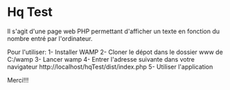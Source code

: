# Hq Test

Il s'agit d'une page web PHP permettant d'afficher un texte en fonction du nombre entré par l'ordinateur.

Pour l'utiliser:
1- Installer WAMP
2- Cloner le dépot dans le dossier www de C:/wamp
3- Lancer wamp
4- Entrer l'adresse suivante dans votre navigateur http://localhost/hqTest/dist/index.php
5- Utiliser l'application

Merci!!!
